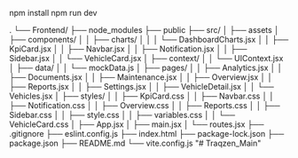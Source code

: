 npm install
npm run dev


.
└── Frontend/
    ├── node_modules
    ├── public
    ├── src/
    │   ├── assets
    │   ├── components/
    │   │   ├── charts/
    │   │   │   └── DashboardCharts.jsx
    │   │   ├── KpiCard.jsx
    │   │   ├── Navbar.jsx
    │   │   ├── Notification.jsx
    │   │   ├── Sidebar.jsx
    │   │   └── VehicleCard.jsx
    │   ├── context/
    │   │   └── UIContext.jsx
    │   ├── data/
    │   │   └── mockData.js
    │   ├── pages/
    │   │   ├── Analytics.jsx
    │   │   ├── Documents.jsx
    │   │   ├── Maintenance.jsx
    │   │   ├── Overview.jsx
    │   │   ├── Reports.jsx
    │   │   ├── Settings.jsx
    │   │   ├── VehicleDetail.jsx
    │   │   └── Vehicles.jsx
    │   ├── styles/
    │   │   ├── KpiCard.css
    │   │   ├── Navbar.css
    │   │   ├── Notification.css
    │   │   ├── Overview.css
    │   │   ├── Reports.css
    │   │   ├── Sidebar.css
    │   │   ├── style.css
    │   │   ├── variables.css
    │   │   └── VehicleCard.css
    │   ├── App.jsx
    │   ├── main.jsx
    │   └── routes.jsx
    ├── .gitignore
    ├── eslint.config.js
    ├── index.html
    ├── package-lock.json
    ├── package.json
    ├── README.md
    └── vite.config.js
"# Traqzen_Main" 
